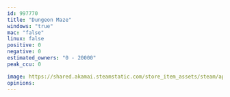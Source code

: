 ```yaml
---
id: 997770
title: "Dungeon Maze"
windows: "true"
mac: "false"
linux: false
positive: 0
negative: 0
estimated_owners: "0 - 20000"
peak_ccu: 0

image: https://shared.akamai.steamstatic.com/store_item_assets/steam/apps/997770/header.jpg?t=1546540166
opinions:
---
```

